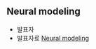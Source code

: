 ## Neural modeling
- 발표자
- 발표자료 [Neural modeling](http://nbviewer.ipython.org/github/biospin/neuropy/blob/gh-pages/doc/part1/study01/Neural%20modeling.ipynb)